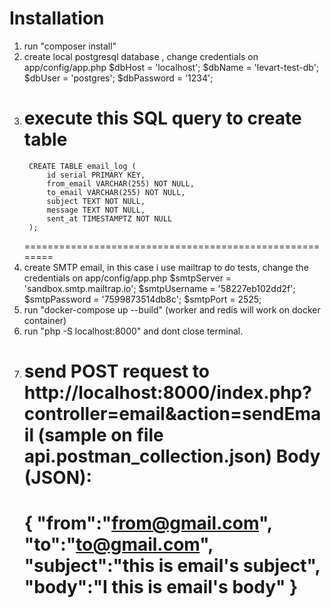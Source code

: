 Installation
===============
1. run "composer install"
2. create local postgresql database , change credentials on app/config/app.php
        $dbHost = 'localhost';
        $dbName = 'levart-test-db';
        $dbUser = 'postgres';
        $dbPassword = '1234';
3. execute this SQL query to create table
    ====================================================
        CREATE TABLE email_log (
            id serial PRIMARY KEY,
            from_email VARCHAR(255) NOT NULL,
            to_email VARCHAR(255) NOT NULL,
            subject TEXT NOT NULL,
            message TEXT NOT NULL,
            sent_at TIMESTAMPTZ NOT NULL
        );
    ========================================================
4. create SMTP email, in this case i use mailtrap to do tests, change the credentials on app/config/app.php
        $smtpServer = 'sandbox.smtp.mailtrap.io';
        $smtpUsername = '58227eb102dd2f';
        $smtpPassword = '7599873514db8c';
        $smtpPort = 2525;
5. run "docker-compose up --build" (worker and redis will work on docker container)
6. run "php -S localhost:8000" and dont close terminal.
7. send POST request to http://localhost:8000/index.php?controller=email&action=sendEmail (sample on file api.postman_collection.json)
    Body (JSON):
    ===============================
    {
        "from":"from@gmail.com",
        "to":"to@gmail.com",
        "subject":"this is email's subject",
        "body":"I this is email's body"
    }
    ===============================

